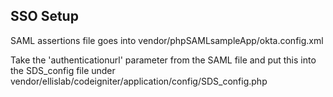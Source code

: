 ## SSO Setup ##

SAML assertions file goes into vendor/phpSAMLsampleApp/okta.config.xml

Take the 'authenticationurl' parameter from the SAML file and put this into the SDS_config file under
vendor/ellislab/codeigniter/application/config/SDS_config.php

